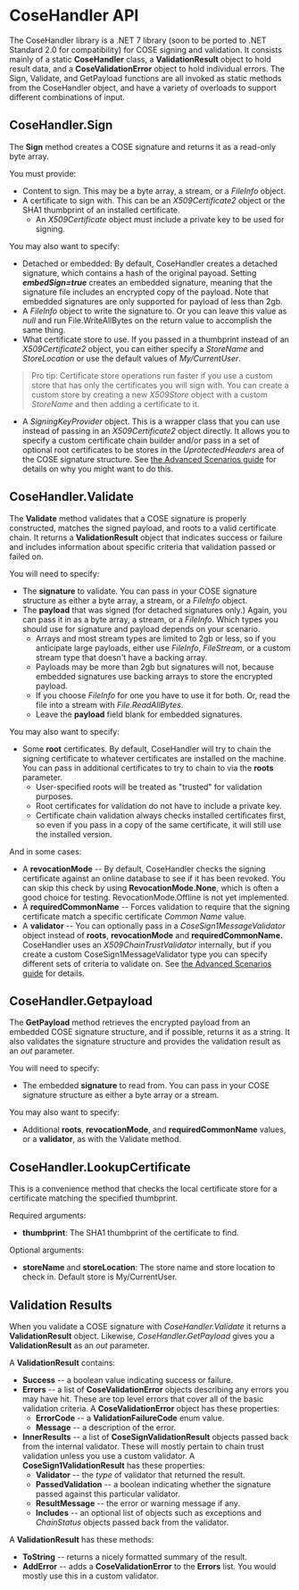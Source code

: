 # CoseHandler API
The CoseHandler library is a .NET 7 library (soon to be ported to .NET Standard 2.0 for compatibility) for COSE signing and validation. It consists mainly of a static **CoseHandler** class, a **ValidationResult** object to hold result data, and a **CoseValidationError** object to hold individual errors. 
The Sign, Validate, and GetPayload functions are all invoked as static methods from the CoseHandler object, and have a variety of overloads to support different combinations of input.

## CoseHandler.Sign 
The **Sign** method creates a COSE signature and returns it as a read-only byte array.

You must provide:
* Content to sign. This may be a byte array, a stream, or a *FileInfo* object.
* A certificate to sign with. This can be an *X509Certificate2* object or the SHA1 thumbprint of an installed certificate.
  * An *X509Certificate* object must include a private key to be used for signing.

You may also want to specify:
* Detached or embedded: By default, CoseHandler creates a detached signature, which contains a hash of the original payoad. Setting ***embedSign=true*** creates an embedded signature, meaning that the signature file includes an encrypted copy of the payload. Note that embedded signatures are only supported for payload of less than 2gb.
* A *FileInfo* object to write the signature to. Or you can leave this value as *null* and run File.WriteAllBytes on the return value to accomplish the same thing.
* What certificate store to use. If you passed in a thumbprint instead of an *X509Certificate2* object, you can either specify a *StoreName* and *StoreLocation* or use the default values of *My/CurrentUser*.
>Pro tip: Certificate store operations run faster if you use a custom store that has only the certificates you will sign with. You can create a custom store by creating a new *X509Store* object with a custom *StoreName* and then adding a certificate to it.
* A *SigningKeyProvider* object. This is a wrapper class that you can use instead of passing in an *X509Certificate2* object directly. It allows you to specify a custom certificate chain builder and/or pass in a set of optional root certificates to be stores in the *UprotectedHeaders* area of the COSE signature structure. See [the Advanced Scenarios guide](Advanced.md) for details on why you might want to do this.


## CoseHandler.Validate
The **Validate** method validates that a COSE signature is properly constructed, matches the signed payload, and roots to a valid certificate chain. It returns a **ValidationResult** object that indicates success or failure and includes information about specific criteria that validation passed or failed on.

You will need to specify:
* The **signature** to validate. You can pass in your COSE signature structure as either a byte array, a stream, or a *FileInfo* object. 
* The **payload** that was signed (for detached signatures only.) Again, you can pass it in as a byte array, a stream, or a *FileInfo*. 
Which types you should use for signature and payload depends on your scenario.
  * Arrays and most stream types are limited to 2gb or less, so if you anticipate large payloads, either use *FileInfo*, *FileStream*, or a custom stream type that doesn't have a backing array.
  * Payloads may be more than 2gb but signatures will not, because embedded signatures use backing arrays to store the encrypted payload.
  * If you choose *FileInfo* for one you have to use it for both. Or, read the file into a stream with *File.ReadAllBytes*.
  * Leave the **payload** field blank for embedded signatures.

You may also want to specify:
* Some **root** certificates. By default, CoseHandler will try to chain the signing certificate to whatever certificates are installed on the machine. You can pass in additional certificates to try to chain to via the **roots** parameter.
  * User-specified roots will be treated as "trusted" for validation purposes.
  * Root certificates for validation do not have to include a private key.
  * Certificate chain validation always checks installed certificates first, so even if you pass in a copy of the same certificate, it will still use the installed version.

And in some cases:
* A **revocationMode** -- By default, CoseHandler checks the signing certificate against an online database to see if it has been revoked. You can skip this check by using **RevocationMode.None**, which is often a good choice for testing. RevocationMode.Offline is not yet implemented.
* A **requiredCommonName** -- Forces validation to require that the signing certificate match a specific certificate *Common Name* value.
* A **validator** -- You can optionally pass in a *CoseSign1MessageValidator* object instead of **roots**, **revocationMode** and **requiredCommonName.** CoseHandler uses an *X509ChainTrustValidator* internally, but if you create a custom CoseSign1MessageValidator type you can specify different sets of criteria to validate on. See [the Advanced Scenarios guide](Advanced.md) for details.

## CoseHandler.Getpayload
The **GetPayload** method retrieves the encrypted payload from an embedded COSE signature structure, and if possible, returns it as a string. It also validates the signature structure and provides the validation result as an *out* parameter. 

You will need to specify:
* The embedded **signature** to read from. You can pass in your COSE signature structure as either a byte array or a stream. 

You may also want to specify:
* Additional **roots**, **revocationMode**, and **requiredCommonName** values, or a **validator**, as with the Validate method.

## CoseHandler.LookupCertificate
This is a convenience method that checks the local certificate store for a certificate matching the specified thumbprint.

Required arguments:
* **thumbprint**: The SHA1 thumbprint of the certificate to find.

Optional arguments:
* **storeName** and **storeLocation**: The store name and store location to check in. Default store is My/CurrentUser.

## Validation Results
When you validate a COSE signature with *CoseHandler.Validate* it returns a **ValidationResult** object. Likewise, *CoseHandler.GetPayload* gives you a **ValidationResult** as an *out* parameter.

A **ValidationResult** contains:
* **Success** -- a boolean value indicating success or failure.
* **Errors** -- a list of **CoseValidationError** objects describing any errors you may have hit. These are top level errors that cover all of the basic validation criteria. A **CoseValidationError** object has these properties:
  * **ErrorCode** -- a **ValidationFailureCode** enum value.
  * **Message** -- a description of the error.
* **InnerResults** -- a list of **CoseSignValidationResult** objects passed back from the internal validator. These will mostly pertain to chain trust validation unless you use a custom validator. A **CoseSign1ValidationResult** has these properties:
  * **Validator** -- the *type* of validator that returned the result.
  * **PassedValidation** -- a boolean indicating whether the signature passed against this particular validator.
  * **ResultMessage** -- the error or warning message if any.
  * **Includes** -- an optional list of objects such as exceptions and *ChainStatus* objects passed back from the validator.

A **ValidationResult** has these methods:
* **ToString** -- returns a nicely formatted summary of the result.
* **AddError** -- adds a **CoseValidationError** to the **Errors** list. You would mostly use this in a custom validator.

